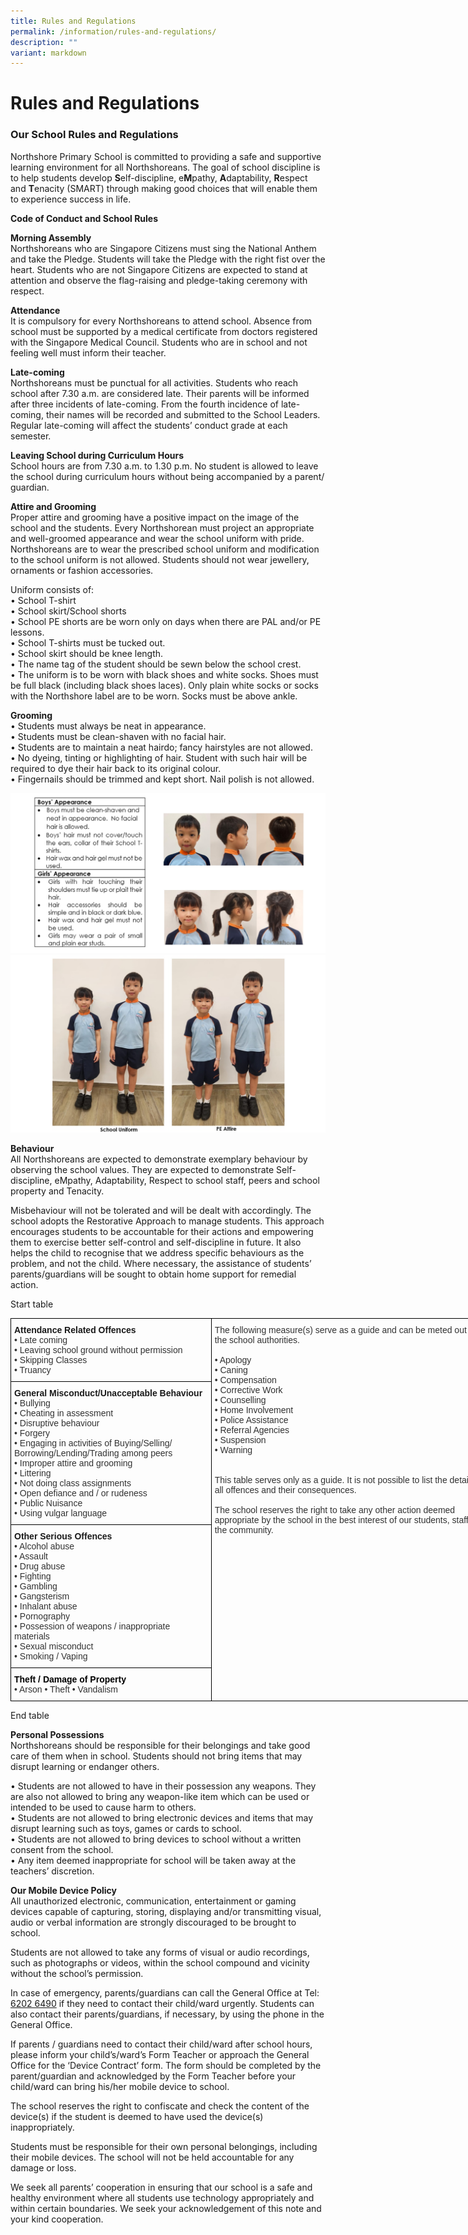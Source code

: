 ```yaml
---
title: Rules and Regulations
permalink: /information/rules-and-regulations/
description: ""
variant: markdown
---
```

<h1><strong>Rules and Regulations</strong></h1>
<h3>Our School Rules and Regulations</h3>
<p>Northshore Primary School is committed to providing a safe and supportive
learning environment for all Northshoreans. The goal of school discipline
is to help students develop <strong>S</strong>elf-discipline, e<strong>M</strong>pathy, <strong>A</strong>daptability, <strong>R</strong>espect
and <strong>T</strong>enacity (SMART) through making good choices that will
enable them to experience success in life.</p>
<p><strong>Code of Conduct and School Rules</strong>
</p>
<p><strong>Morning Assembly</strong>
<br>Northshoreans who are Singapore Citizens must sing the National Anthem
and take the Pledge. Students will take the Pledge with the right fist
over the heart. Students who are not Singapore Citizens are expected to
stand at attention and observe the flag-raising and pledge-taking ceremony
with respect.</p>
<p><strong>Attendance</strong>
<br>It is compulsory for every Northshoreans to attend school. Absence from
school must be supported by a medical certificate from doctors registered
with the Singapore Medical Council. Students who are in school and not
feeling well must inform their teacher.</p>
<p><strong>Late-coming</strong>
<br>Northshoreans must be punctual for all activities. Students who reach
school after 7.30 a.m. are considered late. Their parents will be informed
after three incidents of late-coming. From the fourth incidence of late-coming,
their names will be recorded and submitted to the School Leaders. Regular
late-coming will affect the students’ conduct grade at each semester.</p>
<p><strong>Leaving School during Curriculum Hours</strong>
<br>School hours are from 7.30 a.m. to 1.30 p.m. No student is allowed to
leave the school during curriculum hours without being accompanied by a
parent/ guardian.</p>
<p><strong>Attire and Grooming</strong>
<br>Proper attire and grooming have a positive impact on the image of the
school and the students. Every Northshorean must project an appropriate
and well-groomed appearance and wear the school uniform with pride.
<br>Northshoreans are to wear the prescribed school uniform and modification
to the school uniform is not allowed. Students should not wear jewellery,
ornaments or fashion accessories.</p>
<p>Uniform consists of:
<br>• School T-shirt
<br>• School skirt/School shorts
<br>• School PE shorts are be worn only on days when there are PAL and/or
PE lessons.
<br>• School T-shirts must be tucked out.
<br>• School skirt should be knee length.
<br>• The name tag of the student should be sewn below the school crest.
<br>• The uniform is to be worn with black shoes and white socks. Shoes must
be full black (including black shoes laces). Only plain white socks or
socks with the Northshore label are to be worn. Socks must be above ankle.</p>
<p><strong>Grooming</strong>
<br>• Students must always be neat in appearance.
<br>• Students must be clean-shaven with no facial hair.
<br>• Students are to maintain a neat hairdo; fancy hairstyles are not allowed.
<br>• No dyeing, tinting or highlighting of hair. Student with such hair will
be required to dye their hair back to its original colour.
<br>• Fingernails should be trimmed and kept short. Nail polish is not allowed.</p>

![](/images/Rule_Pic02.jpg)
![](/images/Rule_Pic03.jpg)

<p><strong>Behaviour</strong>
<br>All Northshoreans are expected to demonstrate exemplary behaviour by observing
the school values. They are expected to demonstrate Self-discipline, eMpathy,
Adaptability, Respect to school staff, peers and school property and Tenacity.</p>
<p>Misbehaviour will not be tolerated and will be dealt with accordingly.
The school adopts the Restorative Approach to manage students. This approach
encourages students to be accountable for their actions and empowering
them to exercise better self-control and self-discipline in future. It
also helps the child to recognise that we address specific behaviours as
the problem, and not the child. Where necessary, the assistance of students’
parents/guardians will be sought to obtain home support for remedial action.</p>

Start table
<table class="tg" style="border-collapse:collapse;border-spacing:0;table-layout: fixed; width: 776px"><colgroup><col style="width: 321px"><col style="width: 455px"></colgroup>
<thead>
<tr><td style="border-color:black;border-style:solid;border-width:1px;font-family:Arial, sans-serif;font-size:14px;overflow:hidden;padding:10px 5px;text-align:left;vertical-align:top;word-break:normal"><span style="font-weight:bold;font-style:inherit">Attendance Related Offences</span><br><span style="color:#323232">• Late coming</span><br><span style="color:#323232">• Leaving school ground without permission</span><br><span style="color:#323232">• Skipping Classes</span><br><span style="color:#323232">• Truancy</span><br></td>
<td rowspan="4" style="border-color:black;border-style:solid;border-width:1px;font-family:Arial, sans-serif;font-size:14px;overflow:hidden;padding:10px 5px;text-align:left;vertical-align:top;word-break:normal"><span style="color:#323232">The following measure(s) serve as a guide and can be meted out by the school authorities.</span><br><br><span style="color:#323232">• Apology</span><br><span style="color:#323232">• Caning</span><br><span style="color:#323232">• Compensation</span><br><span style="color:#323232">• Corrective Work</span><br><span style="color:#323232">• Counselling</span><br><span style="color:#323232">• Home Involvement</span><br><span style="color:#323232">• Police Assistance</span><br><span style="color:#323232">• Referral Agencies</span><br><span style="color:#323232">• Suspension</span><br><span style="color:#323232">• Warning</span><br><br><br><span style="color:#323232">This table serves only as a guide. It is not possible to list the details of all offences and their consequences.</span><br><br><span style="color:#323232">The school reserves the right to take any other action deemed appropriate by the school in the best interest of our students, staff and the community.</span><br><br></td>
</tr>
<tr>
<td style="border-color:black;border-style:solid;border-width:1px;font-family:Arial, sans-serif;font-size:14px;overflow:hidden;padding:10px 5px;text-align:left;vertical-align:top;word-break:normal"><span style="font-weight:bold;font-style:inherit">General Misconduct/Unacceptable Behaviour</span><br><span style="color:#323232">• Bullying</span><br><span style="color:#323232">• Cheating in assessment</span><br><span style="color:#323232">• Disruptive behaviour</span><br><span style="color:#323232">• Forgery</span><br><span style="color:#323232">• Engaging in activities of Buying/Selling/</span><br><span style="color:#323232">Borrowing/Lending/Trading among peers</span><br><span style="color:#323232">• Improper attire and grooming</span><br><span style="color:#323232">• Littering</span><br><span style="color:#323232">• Not doing class assignments</span><br><span style="color:#323232">• Open defiance and / or rudeness</span><br><span style="color:#323232">• Public Nuisance</span><br><span style="color:#323232">• Using vulgar language</span><br></td>
</tr>
<tr><td style="border-color:black;border-style:solid;border-width:1px;font-family:Arial, sans-serif;font-size:14px;overflow:hidden;padding:10px 5px;text-align:left;vertical-align:top;word-break:normal"><span style="font-weight:bold;font-style:inherit">Other Serious Offences</span><br><span style="color:#323232">• Alcohol abuse</span><br><span style="color:#323232">• Assault</span><br><span style="color:#323232">• Drug abuse</span><br><span style="color:#323232">• Fighting</span><br><span style="color:#323232">• Gambling</span><br><span style="color:#323232">• Gangsterism</span><br><span style="color:#323232">• Inhalant abuse</span><br><span style="color:#323232">• Pornography</span><br><span style="color:#323232">• Possession of weapons / inappropriate materials</span><br><span style="color:#323232">• Sexual misconduct</span><br><span style="color:#323232">• Smoking / Vaping</span><br></td></tr>
<tr><td style="border-color:black;border-style:solid;border-width:1px;font-family:Arial, sans-serif;font-size:14px;overflow:hidden;padding:10px 5px;text-align:left;vertical-align:top;word-break:normal"><span style="font-weight:bold;font-style:inherit;color:black">Theft / Damage of Property</span><br><span style="color:#323232">• Arson • Theft • Vandalism</span></td></tr></thead></table>



End table


<p><strong>Personal Possessions</strong>
<br>Northshoreans should be responsible for their belongings and take good
care of them when in school. Students should not bring items that may disrupt
learning or endanger others.</p>
<p>• Students are not allowed to have in their possession any weapons. They
are also not allowed to bring any weapon-like item which can be used or
intended to be used to cause harm to others.
<br>• Students are not allowed to bring electronic devices and items that
may disrupt learning such as toys, games or cards to school.
<br>• Students are not allowed to bring devices to school without a written
consent from the school.
<br>• Any item deemed inappropriate for school will be taken away at the teachers’
discretion.</p>
<p><strong>Our Mobile Device Policy</strong>
<br>All unauthorized electronic, communication, entertainment or gaming devices
capable of capturing, storing, displaying and/or transmitting visual, audio
or verbal information are strongly discouraged to be brought to school.</p>
<p>Students are not allowed to take any forms of visual or audio recordings,
such as photographs or videos, within the school compound and vicinity
without the school’s permission.</p>
<p>In case of emergency, parents/guardians can call the General Office at
Tel: <ins>6202 6490</ins> if they need to contact their child/ward urgently. Students
can also contact their parents/guardians, if necessary, by using the phone
in the General Office.</p>
<p>If parents / guardians need to contact their child/ward after school hours,
please inform your child’s/ward’s Form Teacher or approach the General
Office for the ‘Device Contract’ form. The form should be completed by
the parent/guardian and acknowledged by the Form Teacher before your child/ward
can bring his/her mobile device to school.</p>
<p>The school reserves the right to confiscate and check the content of the
device(s) if the student is deemed to have used the device(s) inappropriately.</p>
<p>Students must be responsible for their own personal belongings, including
their mobile devices. The school will not be held accountable for any damage
or loss.</p>
<p>We seek all parents’ cooperation in ensuring that our school is a safe
and healthy environment where all students use technology appropriately
and within certain boundaries. We seek your acknowledgement of this note
and your kind cooperation.</p>
<p></p>
<p></p>